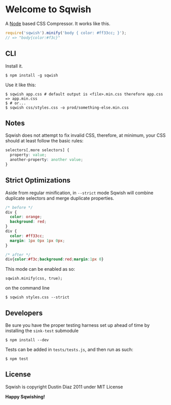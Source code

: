 Welcome to Sqwish
=================

A [Node](http://nodejs.org) based CSS Compressor. It works like this.

``` javascript
require('sqwish').minify('body { color: #ff33cc; }');
// => "body{color:#f3c}"
```

CLI
---

Install it.

    $ npm install -g sqwish

Use it like this:

    $ sqwish app.css # default output is <file>.min.css therefore app.css => app.min.css
    $ # or...
    $ sqwish css/styles.css -o prod/something-else.min.css

Notes
-----

Sqwish does not attempt to fix invalid CSS, therefore, at minimum, your CSS should at least follow the basic rules:

``` css
selectors[,more selectors] {
  property: value;
  another-property: another value;
}
```

Strict Optimizations
--------------------

Aside from regular minification, in <code>--strict</code> mode Sqwish will combine duplicate selectors and merge duplicate properties.

``` css
/* before */
div {
  color: orange;
  background: red;
}
div {
  color: #ff33cc;
  margin: 1px 0px 1px 0px;
}

/* after */
div{color:#f3c;background:red;margin:1px 0}
```

This mode can be enabled as so:

    sqwish.minify(css, true);

on the command line

    $ sqwish styles.css --strict

Developers
----------

Be sure you have the proper testing harness set up ahead of time by installing the <code>sink-test</code> submodule

    $ npm install --dev

Tests can be added in <code>tests/tests.js</code>, and then run as such:

    $ npm test

License
-------

Sqwish is copyright Dustin Diaz 2011 under MIT License

**Happy Sqwishing!**

